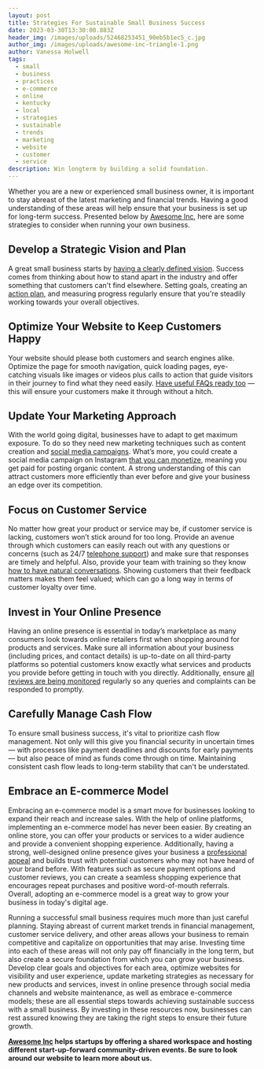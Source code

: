 ```yaml
---
layout: post
title: Strategies For Sustainable Small Business Success
date: 2023-03-30T13:30:00.883Z
header_img: /images/uploads/52468253451_90eb5b1ec5_c.jpg
author_img: /images/uploads/awesome-inc-triangle-1.png
author: Vanessa Holwell
tags:
  - small
  - business
  - practices
  - e-commerce
  - online
  - kentucky
  - local
  - strategies
  - sustainable
  - trends
  - marketing
  - website
  - customer
  - service
description: Win longterm by building a solid foundation.
---
```

Whether you are a new or experienced small business owner, it is important to stay abreast of the latest marketing and financial trends. Having a good understanding of these areas will help ensure that your business is set up for long-term success. Presented below by [Awesome Inc](http://awesomeinc.org), here are some strategies to consider when running your own business.

## Develop a Strategic Vision and Plan

A great small business starts by [having a clearly defined vision](https://www.clearpointstrategy.com/blog/strategic-vision). Success comes from thinking about how to stand apart in the industry and offer something that customers can't find elsewhere. Setting goals, creating an [action plan](https://www.briantracy.com/blog/personal-success/how-to-create-an-action-plan/), and measuring progress regularly ensure that you're steadily working towards your overall objectives.

## Optimize Your Website to Keep Customers Happy

Your website should please both customers and search engines alike. Optimize the page for smooth navigation, quick loading pages, eye-catching visuals like images or videos plus calls to action that guide visitors in their journey to find what they need easily. [Have useful FAQs ready too](https://helpjuice.com/blog/write-faq-page) — this will ensure your customers make it through without a hitch.

## Update Your Marketing Approach

With the world going digital, businesses have to adapt to get maximum exposure. To do so they need new marketing techniques such as content creation and [social media campaigns](https://blog.hootsuite.com/how-to-create-a-social-media-marketing-plan/). What’s more, you could create a social media campaign on Instagram [that you can monetize](https://www.awesomeinc.org/blog/monetizing-your-instagram-as-a-college-student), meaning you get paid for posting organic content. A strong understanding of this can attract customers more efficiently than ever before and give your business an edge over its competition.

## Focus on Customer Service

No matter how great your product or service may be, if customer service is lacking, customers won’t stick around for too long. Provide an avenue through which customers can easily reach out with any questions or concerns (such as 24/7 [telephone support](https://www.ringcentral.com/us/en/blog/how-to-offer-24-7-customer-service-as-a-small-business-while-still-having-a-life/)) and make sure that responses are timely and helpful. Also, provide your team with training so they know [how to have natural conversations](https://www.awesomeinc.org/blog/5-tips-to-have-better-conversations). Showing customers that their feedback matters makes them feel valued; which can go a long way in terms of customer loyalty over time.

## Invest in Your Online Presence

Having an online presence is essential in today’s marketplace as many consumers look towards online retailers first when shopping around for products and services. Make sure all information about your business (including prices, and contact details) is up-to-date on all third-party platforms so potential customers know exactly what services and products you provide before getting in touch with you directly. Additionally, ensure [all reviews are being monitored](https://www.brightlocal.com/learn/review-management/profile-management/monitoring-online-reviews/) regularly so any queries and complaints can be responded to promptly.

## Carefully Manage Cash Flow

To ensure small business success, it's vital to prioritize cash flow management. Not only will this give you financial security in uncertain times — with processes like payment deadlines and discounts for early payments — but also peace of mind as funds come through on time. Maintaining consistent cash flow leads to long-term stability that can't be understated.

## Embrace an E-commerce Model

Embracing an e-commerce model is a smart move for businesses looking to expand their reach and increase sales. With the help of online platforms, implementing an e-commerce model has never been easier. By creating an online store, you can offer your products or services to a wider audience and provide a convenient shopping experience. Additionally, having a strong, well-designed online presence gives your business a [professional appeal](https://business.adobe.com/products/magento/magento-commerce.html) and builds trust with potential customers who may not have heard of your brand before. With features such as secure payment options and customer reviews, you can create a seamless shopping experience that encourages repeat purchases and positive word-of-mouth referrals. Overall, adopting an e-commerce model is a great way to grow your business in today's digital age.



Running a successful small business requires much more than just careful planning. Staying abreast of current market trends in financial management, customer service delivery, and other areas allows your business to remain competitive and capitalize on opportunities that may arise. Investing time into each of these areas will not only pay off financially in the long term, but also create a secure foundation from which you can grow your business. Develop clear goals and objectives for each area, optimize websites for visibility and user experience, update marketing strategies as necessary for new products and services, invest in online presence through social media channels and website maintenance, as well as embrace e-commerce models; these are all essential steps towards achieving sustainable success with a small business. By investing in these resources now, businesses can rest assured knowing they are taking the right steps to ensure their future growth.

**[Awesome Inc](http://awesomeinc.org) helps startups by offering a shared workspace and hosting different start-up-forward community-driven events. Be sure to look around our website to learn more about us.**